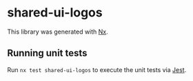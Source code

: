 # shared-ui-logos

This library was generated with [Nx](https://nx.dev).

## Running unit tests

Run `nx test shared-ui-logos` to execute the unit tests via [Jest](https://jestjs.io).
